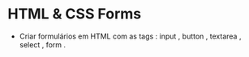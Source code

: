 # HTML & CSS Forms #

* Criar formulários em HTML com as tags : input , button , textarea , select , form .

